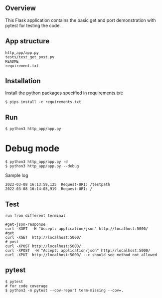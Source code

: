 ## Overview

This Flask application contains the basic  get and port demonstration with pytest for testing the code.

## App structure


```
http_app/app.py
tests/test_get_post.py
README
requirement.txt
```

## Installation
Install the python packages specified in requirements.txt:

```
$ pips install -r requirements.txt
```

## Run 

```
$ python3 http_app/app.py
```
# Debug mode
```
$ python3 http_app/app.py -d
$ python3 http_app/app.py --debug
```
Sample log
```
2022-03-08 16:13:59,125  Request-URI: /testpath
2022-03-08 16:14:03,919  Request-URI: /
```

## Test
```
run from different terminal

#get-json-response
curl -XGET  -H "Accept: application/json" http://localhost:5000/
#get
curl -XGET  http://localhost:5000/
# post
curl -XPOST http://localhost:5000/
curl -XPOST  -H "Accept: application/json" http://localhost:5000/
curl -XPUT  http://localhost:5000/ --> should see method not allowed
```


## pytest

```
$ pytest
# for code coverage
$ python3 -m pytest --cov-report term-missing --cov=.
```
